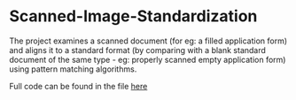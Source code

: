 # Scanned-Image-Standardization

The project examines a scanned document (for eg: a filled application form) and aligns it to a standard format (by comparing with a blank standard document of the same type - eg: properly scanned empty application form) using pattern matching algorithms.

Full code can be found in the file [here](https://github.com/darshandv/Scanned-Image-Standardization/blob/master/Photos/Extraction.ipynb) 
